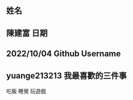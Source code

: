 姓名
----
陳建富
日期
----
2022/10/04
Github Username
---------------
yuange213213
我最喜歡的三件事
---------------
吃飯 睡覺 玩遊戲